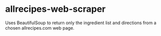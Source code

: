# allrecipes-web-scraper
Uses BeautifulSoup to return only the ingredient list and directions from a chosen allrecipes.com web page.

